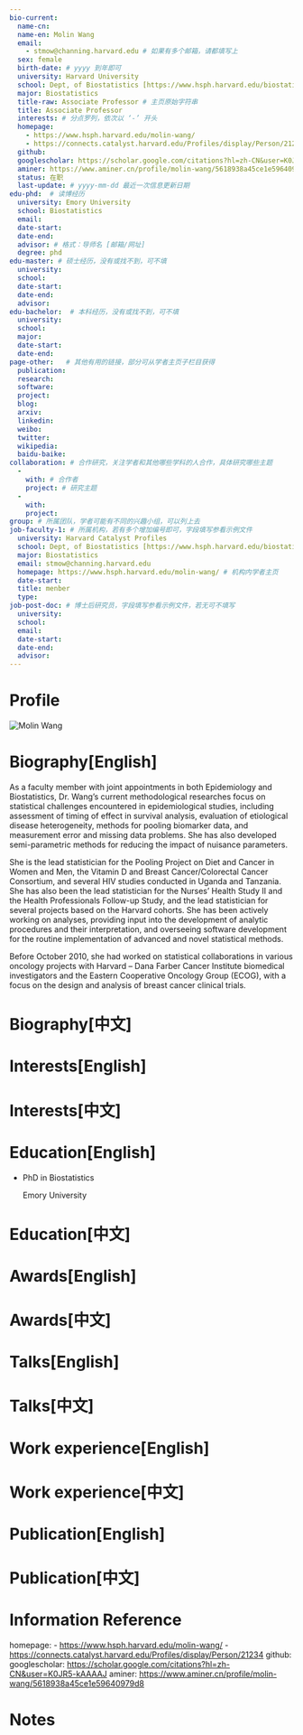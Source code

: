 ```yaml
---
bio-current:
  name-cn: 
  name-en: Molin Wang
  email: 
    - stmow@channing.harvard.edu # 如果有多个邮箱，请都填写上
  sex: female
  birth-date: # yyyy 到年即可
  university: Harvard University 
  school: Dept, of Biostatistics [https://www.hsph.harvard.edu/biostatistics/] # 格式：学院名称[学院官网链接]
  major: Biostatistics
  title-raw: Associate Professor # 主页原始字符串
  title: Associate Professor
  interests: # 分点罗列，依次以 ‘-’ 开头
  homepage: 
    - https://www.hsph.harvard.edu/molin-wang/
    - https://connects.catalyst.harvard.edu/Profiles/display/Person/21234
  github: 
  googlescholar: https://scholar.google.com/citations?hl=zh-CN&user=K0JR5-kAAAAJ
  aminer: https://www.aminer.cn/profile/molin-wang/5618938a45ce1e59640979d8
  status: 在职
  last-update: # yyyy-mm-dd 最近一次信息更新日期
edu-phd:  # 读博经历
  university: Emory University
  school: Biostatistics
  email: 
  date-start: 
  date-end: 
  advisor: # 格式：导师名 [邮箱/网址]
  degree: phd
edu-master: # 硕士经历，没有或找不到，可不填
  university: 
  school: 
  date-start: 
  date-end: 
  advisor:
edu-bachelor:  # 本科经历，没有或找不到，可不填
  university: 
  school: 
  major: 
  date-start: 
  date-end: 
page-other:   # 其他有用的链接，部分可从学者主页子栏目获得
  publication: 
  research: 
  software: 
  project: 
  blog: 
  arxiv: 
  linkedin: 
  weibo:
  twitter:
  wikipedia:
  baidu-baike:
collaboration: # 合作研究，关注学者和其他哪些学科的人合作，具体研究哪些主题
  - 
    with: # 合作者
    project: # 研究主题
  - 
    with: 
    project: 
group: # 所属团队，学者可能有不同的兴趣小组，可以列上去
job-faculty-1: # 所属机构，若有多个增加编号即可，字段填写参看示例文件
  university: Harvard Catalyst Profiles
  school: Dept, of Biostatistics [https://www.hsph.harvard.edu/biostatistics/] # 格式：学院名称[学院官网链接]
  major: Biostatistics
  email: stmow@channing.harvard.edu
  homepage: https://www.hsph.harvard.edu/molin-wang/ # 机构内学者主页
  date-start: 
  title: menber
  type: 
job-post-doc: # 博士后研究员，字段填写参看示例文件，若无可不填写
  university: 
  school: 
  email: 
  date-start: 
  date-end: 
  advisor: 
---
```


# Profile

![Molin Wang](https://cdn1.sph.harvard.edu/wp-content/uploads/sites/490/2019/02/L1A8949-2-1200x1500.jpg)

# Biography[English]

As a faculty member with joint appointments in both Epidemiology and Biostatistics, Dr. Wang’s current methodological  researches focus on statistical challenges encountered in epidemiological studies, including assessment of timing of effect in survival analysis, evaluation of etiological disease heterogeneity, methods for pooling biomarker data, and measurement error and missing data problems. She has also developed semi-parametric methods for reducing the impact of nuisance parameters.

She is the lead statistician for the Pooling Project on Diet and Cancer in Women and Men, the Vitamin D and Breast Cancer/Colorectal Cancer Consortium, and several HIV studies conducted in Uganda and Tanzania. She has also been the lead statistician for the Nurses’ Health Study II and the Health Professionals Follow-up Study, and the lead statistician for several projects based on the Harvard cohorts. She has been actively working on analyses, providing input into the development of analytic procedures and their interpretation, and overseeing software development for the routine implementation of advanced and novel statistical methods.

Before October 2010, she had worked on statistical collaborations in various oncology projects with Harvard – Dana Farber Cancer Institute biomedical investigators and the Eastern Cooperative Oncology Group (ECOG), with a focus on the design and analysis of breast cancer clinical trials.

# Biography[中文]

# Interests[English]

# Interests[中文]

# Education[English]

- PhD in Biostatistics
    
    Emory University

# Education[中文]

# Awards[English]

# Awards[中文]

# Talks[English]

# Talks[中文]

# Work experience[English]

# Work experience[中文]

# Publication[English]

# Publication[中文]

# Information Reference

  homepage: 
    - https://www.hsph.harvard.edu/molin-wang/
    - https://connects.catalyst.harvard.edu/Profiles/display/Person/21234
  github: 
  googlescholar: https://scholar.google.com/citations?hl=zh-CN&user=K0JR5-kAAAAJ
  aminer: https://www.aminer.cn/profile/molin-wang/5618938a45ce1e59640979d8

# Notes